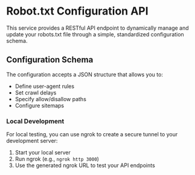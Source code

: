 # Robot.txt Configuration API

This service provides a RESTful API endpoint to dynamically manage and update your robots.txt file through a simple, standardized configuration schema.

## Configuration Schema

The configuration accepts a JSON structure that allows you to:
- Define user-agent rules
- Set crawl delays
- Specify allow/disallow paths
- Configure sitemaps

### Local Development
For local testing, you can use ngrok to create a secure tunnel to your development server:
1. Start your local server
2. Run ngrok (e.g., `ngrok http 3000`)
3. Use the generated ngrok URL to test your API endpoints
